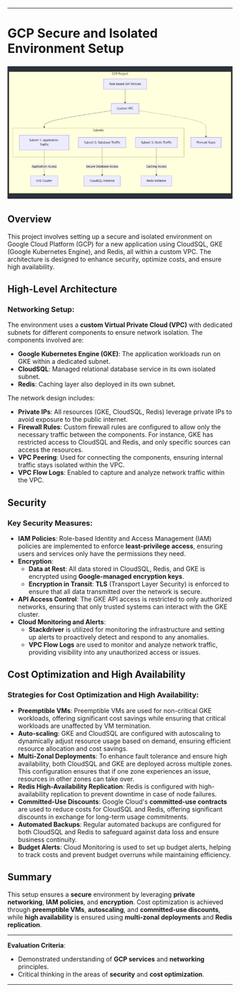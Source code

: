 
---

# GCP Secure and Isolated Environment Setup

### ![High-Level Architecture Diagram](images/ARD.png)


## Overview

This project involves setting up a secure and isolated environment on Google Cloud Platform (GCP) for a new application using CloudSQL, GKE (Google Kubernetes Engine), and Redis, all within a custom VPC. The architecture is designed to enhance security, optimize costs, and ensure high availability.

## High-Level Architecture

### Networking Setup:
The environment uses a **custom Virtual Private Cloud (VPC)** with dedicated subnets for different components to ensure network isolation. The components involved are:

- **Google Kubernetes Engine (GKE)**: The application workloads run on GKE within a dedicated subnet.
- **CloudSQL**: Managed relational database service in its own isolated subnet.
- **Redis**: Caching layer also deployed in its own subnet.
  
The network design includes:

- **Private IPs**: All resources (GKE, CloudSQL, Redis) leverage private IPs to avoid exposure to the public internet.
- **Firewall Rules**: Custom firewall rules are configured to allow only the necessary traffic between the components. For instance, GKE has restricted access to CloudSQL and Redis, and only specific sources can access the resources.
- **VPC Peering**: Used for connecting the components, ensuring internal traffic stays isolated within the VPC.
- **VPC Flow Logs**: Enabled to capture and analyze network traffic within the VPC.

## Security

### Key Security Measures:
- **IAM Policies**: Role-based Identity and Access Management (IAM) policies are implemented to enforce **least-privilege access**, ensuring users and services only have the permissions they need.
- **Encryption**:
  - **Data at Rest**: All data stored in CloudSQL, Redis, and GKE is encrypted using **Google-managed encryption keys**.
  - **Encryption in Transit**: **TLS** (Transport Layer Security) is enforced to ensure that all data transmitted over the network is secure.
- **API Access Control**: The GKE API access is restricted to only authorized networks, ensuring that only trusted systems can interact with the GKE cluster.
- **Cloud Monitoring and Alerts**: 
  - **Stackdriver** is utilized for monitoring the infrastructure and setting up alerts to proactively detect and respond to any anomalies.
  - **VPC Flow Logs** are used to monitor and analyze network traffic, providing visibility into any unauthorized access or issues.

## Cost Optimization and High Availability

### Strategies for Cost Optimization and High Availability:
- **Preemptible VMs**: Preemptible VMs are used for non-critical GKE workloads, offering significant cost savings while ensuring that critical workloads are unaffected by VM termination.
- **Auto-scaling**: GKE and CloudSQL are configured with autoscaling to dynamically adjust resource usage based on demand, ensuring efficient resource allocation and cost savings.
- **Multi-Zonal Deployments**: To enhance fault tolerance and ensure high availability, both CloudSQL and GKE are deployed across multiple zones. This configuration ensures that if one zone experiences an issue, resources in other zones can take over.
- **Redis High-Availability Replication**: Redis is configured with high-availability replication to prevent downtime in case of node failures.
- **Committed-Use Discounts**: Google Cloud's **committed-use contracts** are used to reduce costs for CloudSQL and Redis, offering significant discounts in exchange for long-term usage commitments.
- **Automated Backups**: Regular automated backups are configured for both CloudSQL and Redis to safeguard against data loss and ensure business continuity.
- **Budget Alerts**: Cloud Monitoring is used to set up budget alerts, helping to track costs and prevent budget overruns while maintaining efficiency.

## Summary

This setup ensures a **secure** environment by leveraging **private networking**, **IAM policies**, and **encryption**. Cost optimization is achieved through **preemptible VMs**, **autoscaling**, and **committed-use discounts**, while **high availability** is ensured using **multi-zonal deployments** and **Redis replication**.

---

**Evaluation Criteria**:

- Demonstrated understanding of **GCP services** and **networking** principles.
- Critical thinking in the areas of **security** and **cost optimization**.

---

